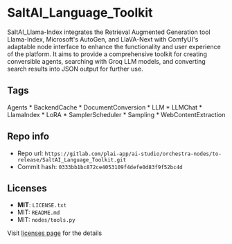 # SaltAI_Language_Toolkit
SaltAI_Llama-Index integrates the Retrieval Augmented Generation tool Llama-Index, Microsoft's AutoGen, and LlaVA-Next with ComfyUI's adaptable node interface to enhance the functionality and user experience of the platform. It aims to provide a comprehensive toolkit for creating conversible agents, searching with Groq LLM models, and converting search results into JSON output for further use.

## Tags
Agents * BackendCache * DocumentConversion * LLM * LLMChat * LlamaIndex * LoRA * SamplerScheduler * Sampling * WebContentExtraction

## Repo info
- Repo url: `https://gitlab.com/plai-app/ai-studio/orchestra-nodes/to-release/SaltAI_Language_Toolkit.git`
- Commit hash: `0333bb1bc872ce4053109f4defe0d83f9f52bc4d`

## Licenses
- **MIT**: `LICENSE.txt`
- MIT: `README.md`
- MIT: `nodes/tools.py`

Visit [licenses page](licenses.md) for the details
